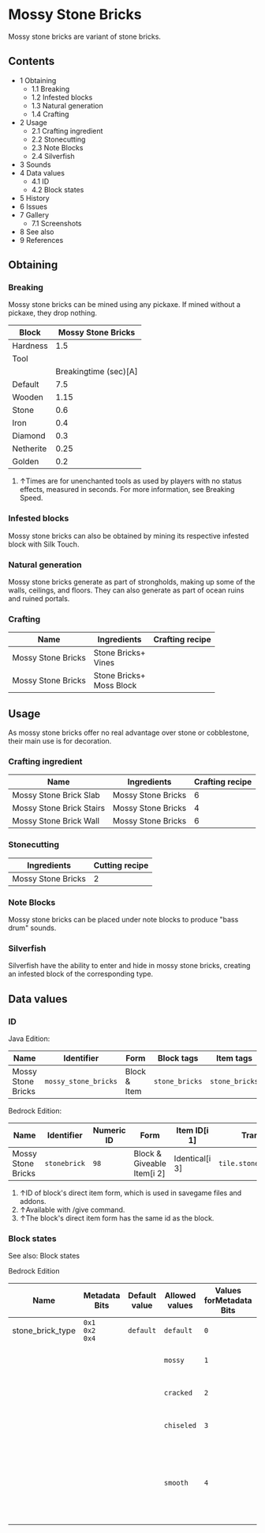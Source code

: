 # Mossy Stone Bricks
Mossy stone bricks are variant of stone bricks.

## Contents
- 1 Obtaining
	- 1.1 Breaking
	- 1.2 Infested blocks
	- 1.3 Natural generation
	- 1.4 Crafting
- 2 Usage
	- 2.1 Crafting ingredient
	- 2.2 Stonecutting
	- 2.3 Note Blocks
	- 2.4 Silverfish
- 3 Sounds
- 4 Data values
	- 4.1 ID
	- 4.2 Block states
- 5 History
- 6 Issues
- 7 Gallery
	- 7.1 Screenshots
- 8 See also
- 9 References

## Obtaining
### Breaking
Mossy stone bricks can be mined using any pickaxe. If mined without a pickaxe, they drop nothing.

| Block     | Mossy Stone Bricks    |
|-----------|-----------------------|
| Hardness  | 1.5                   |
| Tool      |                       |
|           | Breakingtime (sec)[A] |
| Default   | 7.5                   |
| Wooden    | 1.15                  |
| Stone     | 0.6                   |
| Iron      | 0.4                   |
| Diamond   | 0.3                   |
| Netherite | 0.25                  |
| Golden    | 0.2                   |

1. ↑Times are for unenchanted tools as used by players with no status effects, measured in seconds. For more information, see Breaking Speed.

### Infested blocks
Mossy stone bricks can also be obtained by mining its respective infested block with Silk Touch.

### Natural generation
Mossy stone bricks generate as part of strongholds, making up some of the walls, ceilings, and floors. They can also generate as part of ocean ruins and ruined portals.

### Crafting
| Name               | Ingredients                  | Crafting recipe |
|--------------------|------------------------------|-----------------|
| Mossy Stone Bricks | Stone Bricks+<br/>Vines      |                 |
| Mossy Stone Bricks | Stone Bricks+<br/>Moss Block |                 |

## Usage
As mossy stone bricks offer no real advantage over stone or cobblestone, their main use is for decoration.

### Crafting ingredient
| Name                     | Ingredients        | Crafting recipe |
|--------------------------|--------------------|-----------------|
| Mossy Stone Brick Slab   | Mossy Stone Bricks | 6               |
| Mossy Stone Brick Stairs | Mossy Stone Bricks | 4               |
| Mossy Stone Brick Wall   | Mossy Stone Bricks | 6               |

### Stonecutting
| Ingredients        | Cutting recipe |
|--------------------|----------------|
| Mossy Stone Bricks | 2              |

### Note Blocks
Mossy stone bricks can be placed under note blocks to produce "bass drum" sounds.

### Silverfish
Silverfish have the ability to enter and hide in mossy stone bricks, creating an infested block of the corresponding type.

## Data values
### ID
Java Edition:

| Name               | Identifier           | Form         | Block tags     | Item tags      | Translation key                      |
|--------------------|----------------------|--------------|----------------|----------------|--------------------------------------|
| Mossy Stone Bricks | `mossy_stone_bricks` | Block & Item | `stone_bricks` | `stone_bricks` | `block.minecraft.mossy_stone_bricks` |

Bedrock Edition:

| Name               | Identifier   | Numeric ID | Form                       | Item ID[i 1]   | Translation key              |
|--------------------|--------------|------------|----------------------------|----------------|------------------------------|
| Mossy Stone Bricks | `stonebrick` | `98`       | Block & Giveable Item[i 2] | Identical[i 3] | `tile.stonebrick.mossy.name` |

1. ↑ID of block's direct item form, which is used in savegame files and addons.
2. ↑Available with /give command.
3. ↑The block's direct item form has the same id as the block.

### Block states
See also: Block states

Bedrock Edition

| Name             | Metadata Bits             | Default value | Allowed values | Values forMetadata Bits | Description                                                |
|------------------|---------------------------|---------------|----------------|-------------------------|------------------------------------------------------------|
| stone_brick_type | `0x1`<br/>`0x2`<br/>`0x4` | `default`     | `default`      | `0`                     | Stone Bricks                                               |
|                  |                           |               | `mossy`        | `1`                     | Mossy Stone Bricks                                         |
|                  |                           |               | `cracked`      | `2`                     | Cracked Stone Bricks                                       |
|                  |                           |               | `chiseled`     | `3`                     | Chiseled Stone Bricks                                      |
|                  |                           |               | `smooth`       | `4`                     | Smooth Stone Bricks (unused, same texture as regular ones) |




